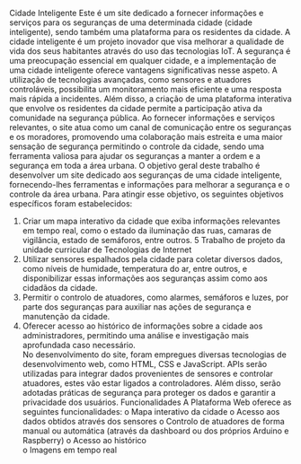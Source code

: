 Cidade Inteligente 
Este é um site dedicado a fornecer informações e serviços para os seguranças de uma 
determinada cidade (cidade inteligente), sendo também uma plataforma para os residentes 
da cidade. 
A cidade inteligente é um projeto inovador que visa melhorar a qualidade de vida dos seus 
habitantes através do uso das tecnologias IoT. 
A segurança é uma preocupação essencial em qualquer cidade, e a implementação de uma 
cidade inteligente oferece vantagens significativas nesse aspeto. A utilização de tecnologias 
avançadas, como sensores e atuadores controláveis, possibilita um monitoramento mais 
eficiente e uma resposta mais rápida a incidentes. Além disso, a criação de uma plataforma 
interativa que envolve os residentes da cidade permite a participação ativa da comunidade 
na segurança pública. Ao fornecer informações e serviços relevantes, o site atua como um 
canal de comunicação entre os seguranças e os moradores, promovendo uma colaboração 
mais estreita e uma maior sensação de segurança permitindo o controle da cidade, sendo uma 
ferramenta valiosa para ajudar os seguranças a manter a ordem e a segurança em toda a área 
urbana. 
O objetivo geral deste trabalho é desenvolver um site dedicado aos seguranças de uma cidade 
inteligente, fornecendo-lhes ferramentas e informações para melhorar a segurança e o 
controle da área urbana. Para atingir esse objetivo, os seguintes objetivos específicos foram 
estabelecidos: 
1. Criar um mapa interativo da cidade que exiba informações relevantes em tempo 
real, como o estado da iluminação das ruas, camaras de vigilância, estado de 
semáforos, entre outros. 
5 
Trabalho de projeto da unidade curricular de Tecnologias de Internet 
2.  Utilizar sensores espalhados pela cidade para coletar diversos dados, como níveis 
de humidade, temperatura do ar, entre outros, e disponibilizar essas informações 
aos seguranças assim como aos cidadãos da cidade.  
3. Permitir o controlo de atuadores, como alarmes, semáforos e luzes, por parte dos 
seguranças para auxiliar nas ações de segurança e manutenção da cidade.  
4. Oferecer acesso ao histórico de informações sobre a cidade aos administradores, 
permitindo uma análise e investigação mais aprofundada caso necessário.  
No desenvolvimento do site, foram empregues diversas tecnologias de desenvolvimento 
web, como HTML, CSS e JavaScript. APIs serão utilizadas para integrar dados 
provenientes de sensores e controlar atuadores, estes vão estar ligados a controladores. Além 
disso, serão adotadas práticas de segurança para proteger os dados e garantir a privacidade 
dos usuários. 
Funcionalidades 
A Plataforma Web oferece as seguintes funcionalidades: 
o Mapa interativo da cidade 
o Acesso aos dados obtidos através dos sensores 
o Controlo de atuadores de forma manual ou automática (através da dashboard 
ou dos próprios Arduino e Raspberry) 
o Acesso ao histórico  
o Imagens em tempo real
